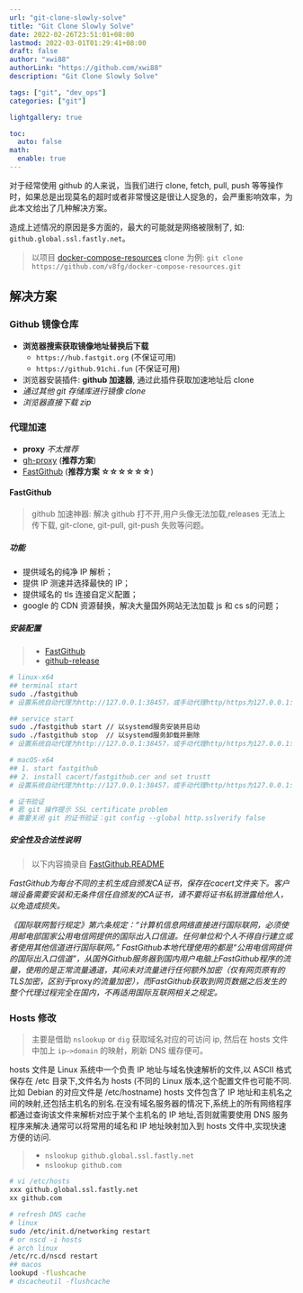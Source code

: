 ```yaml
---
url: "git-clone-slowly-solve"
title: "Git Clone Slowly Solve"
date: 2022-02-26T23:51:01+08:00
lastmod: 2022-03-01T01:29:41+08:00
draft: false
author: "xwi88"
authorLink: "https://github.com/xwi88"
description: "Git Clone Slowly Solve"

tags: ["git", "dev_ops"]
categories: ["git"]

lightgallery: true

toc:
  auto: false
math:
  enable: true
---
```


对于经常使用 github 的人来说，当我们进行 clone, fetch, pull, push 等等操作时，如果总是出现莫名的超时或者非常慢这是很让人捉急的，会严重影响效率，为此本文给出了几种解决方案。

<!--more-->

造成上述情况的原因是多方面的，最大的可能就是网络被限制了, 如: `github.global.ssl.fastly.net`。

>以项目 [docker-compose-resources](https://github.com/v8fg/docker-compose-resources.git) clone 为例: `git clone https://github.com/v8fg/docker-compose-resources.git`

## 解决方案

### Github 镜像仓库

- **浏览器搜索获取镜像地址替换后下载**
  - `https://hub.fastgit.org` (不保证可用)
  - `https://github.91chi.fun` (不保证可用)
- 浏览器安装插件: **github 加速器**, 通过此插件获取加速地址后 clone
- *通过其他 git 存储库进行镜像 clone*
- *浏览器直接下载 zip*

### 代理加速

- **proxy** *不太推荐*
- [gh-proxy](https://github.com/hunshcn/gh-proxy) (**推荐方案**)
- [FastGithub](https://github.com/dotnetcore/FastGithub) (**推荐方案 ☆☆☆☆☆☆**)

#### FastGithub

>github 加速神器: 解决 github 打不开,用户头像无法加载,releases 无法上传下载, git-clone, git-pull, git-push 失败等问题。

##### 功能

- 提供域名的纯净 IP 解析；
- 提供 IP 测速并选择最快的 IP；
- 提供域名的 tls 连接自定义配置；
- google 的 CDN 资源替换，解决大量国外网站无法加载 js 和 cs s的问题；

##### 安装配置

>- [FastGithub](https://github.com/dotnetcore/FastGithub)
>- [github-release](https://github.com/dotnetcore/fastgithub/releases)

```bash
# linux-x64
## terminal start
sudo ./fastgithub
# 设置系统自动代理为http://127.0.0.1:38457，或手动代理http/https为127.0.0.1:38457

## service start
sudo ./fastgithub start // 以systemd服务安装并启动
sudo ./fastgithub stop  // 以systemd服务卸载并删除
# 设置系统自动代理为http://127.0.0.1:38457，或手动代理http/https为127.0.0.1:38457

# macOS-x64
## 1. start fastgithub
## 2. install cacert/fastgithub.cer and set trustt
# 设置系统自动代理为http://127.0.0.1:38457，或手动代理http/https为127.0.0.1:38457

# 证书验证
# 若 git 操作提示 SSL certificate problem
# 需要关闭 git 的证书验证：git config --global http.sslverify false
```

##### 安全性及合法性说明

>以下内容摘录自 [FastGithub.README](https://github.com/dotnetcore/FastGithub.README.md)

*FastGithub为每台不同的主机生成自颁发CA证书，保存在cacert文件夹下。客户端设备需要安装和无条件信任自颁发的CA证书，请不要将证书私钥泄露给他人，以免造成损失。*

*《国际联网暂行规定》第六条规定：“计算机信息网络直接进行国际联网，必须使用邮电部国家公用电信网提供的国际出入口信道。任何单位和个人不得自行建立或者使用其他信道进行国际联网。” FastGithub本地代理使用的都是“公用电信网提供的国际出入口信道”，从国外Github服务器到国内用户电脑上FastGithub程序的流量，使用的是正常流量通道，其间未对流量进行任何额外加密（仅有网页原有的TLS加密，区别于*proxy*的流量加密），而FastGithub获取到网页数据之后发生的整个代理过程完全在国内，不再适用国际互联网相关之规定。*

### Hosts 修改

>主要是借助 `nslookup` or `dig` 获取域名对应的可访问 ip, 然后在 hosts 文件中加上 `ip–>domain` 的映射，刷新 DNS 缓存便可。

hosts 文件是 Linux 系统中一个负责 IP 地址与域名快速解析的文件,以 ASCII 格式保存在 /etc 目录下,文件名为 hosts (不同的 Linux 版本,这个配置文件也可能不同.比如 Debian 的对应文件是 /etc/hostname) hosts 文件包含了 IP 地址和主机名之间的映射,还包括主机名的别名.在没有域名服务器的情况下,系统上的所有网络程序都通过查询该文件来解析对应于某个主机名的 IP 地址,否则就需要使用 DNS 服务程序来解决.通常可以将常用的域名和 IP 地址映射加入到 hosts 文件中,实现快速方便的访问.

>- `nslookup github.global.ssl.fastly.net`
>- `nslookup github.com`

```bash
# vi /etc/hosts
xxx github.global.ssl.fastly.net
xx github.com 

# refresh DNS cache
# linux
sudo /etc/init.d/networking restart
# or nscd -i hosts
# arch linux
/etc/rc.d/nscd restart
## macos
lookupd -flushcache
# dscacheutil -flushcache
```
